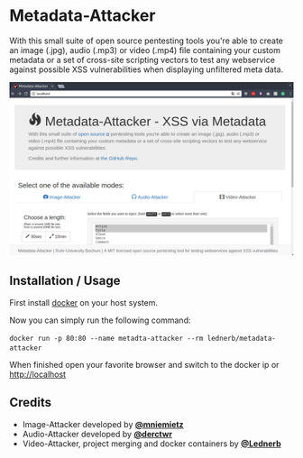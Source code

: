 # Metadata-Attacker

With this small suite of open source pentesting tools you're able to create an image (.jpg),
audio (.mp3) or video (.mp4) file containing your custom metadata or a set of cross-site scripting
vectors to test any webservice against possible XSS vulnerabilities when displaying unfiltered meta data.

![](screenshot-tool.png?raw=true)


## Installation / Usage
First install [docker](https://www.docker.com/products/docker) on your host system.

Now you can simply run the following command:

`docker run -p 80:80 --name metadta-attacker --rm lednerb/metadata-attacker`

When finished open your favorite browser and switch to the docker ip or [http://localhost](http://localhost)

## Credits

  - Image-Attacker developed by __[@mniemietz](https://github.com/mniemietz)__
  - Audio-Attacker developed by __[@derctwr](https://github.com/derctwr)__
  - Video-Attacker, project merging and docker containers by __[@Lednerb](https://github.com/Lednerb)__
